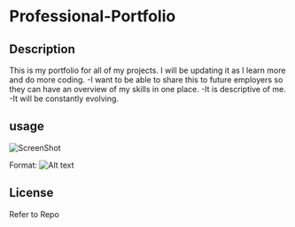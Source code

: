 # Professional-Portfolio

## Description
This is my portfolio for all of my projects. I will be updating it as I learn more and do more coding.
-I want to be able to share this to future employers so they can have an overview of my skills in one place.
-It is descriptive of me.
-It will be constantly evolving.


## usage 

![ScreenShot][def]

Format: ![Alt text](https://file%2B.vscode-resource.vscode-cdn.net/c%3A/Users/gmfab/repo/Professional-Portfolio/assets/images/pro%20portfolio.jpg?version%3D1671168807447)
## License 
Refer to Repo

[def]: ../Professional-Portfolio/assets/images/pro%20portfolio.jpg
